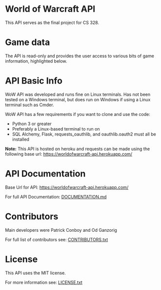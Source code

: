 # World of Warcraft API
This API serves as the final project for CS 328.

# Game data
The API is read-only and provides the user access to various bits of game information, highlighted below.

# API Basic Info
WoW API was developed and runs fine on Linux terminals. Has not been tested on a Windows terminal, but does run on Windows if using a Linux terminal such as Cmder.

WoW API has a few requirements if you want to clone and use the code:
- Python 3 or greater
- Preferably a Linux-based terminal to run on
- SQL Alchemy, Flask, requests_oauthlib, and oauthlib.oauth2 must all be installed

**Note:** This API is hosted on heroku and requests can be made using the following base url: https://worldofwarcraft-api.herokuapp.com/

# API Documentation

Base Url for API: https://worldofwarcraft-api.herokuapp.com/

For full API Documentation: [DOCUMENTATION.md](https://github.com/PatrickConboy/World-of-Warcraft-API/blob/master/DOCUMENTATION.md)

# Contributors
Main developers were Patrick Conboy and Od Ganzorig

For full list of contributors see: [CONTRIBUTORS.txt](https://github.com/PatrickConboy/World-of-Warcraft-API/blob/master/CONTRIBUTORS.txt)

# License
This API uses the MIT license. 

For more information see: [LICENSE.txt](https://github.com/PatrickConboy/World-of-Warcraft-API/blob/master/LICENSE.txt)
